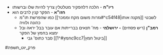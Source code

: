 * **ריו"ח** - הלכה דלהפקיר מטלטלין צריך להיות שלו וברשותו
* **חזו"א** - הפקר קנין לרבים הוא
	* כמו שהפרשת תו"מ [[גזרות משום מקח וממכר#^c54f48|מקנה אותו]] לשבטי כהונה ולוויה
	* **רמב"ן** (ריש פסחים) **- ירושלמי** - מח' תנאים בברייתות אם עובר בבל יראה ובל ימצא בחמץ של הפקר
		* סבר כתוס' גבי [[חמץ#^1c9cc7|ביטול חמץ]]

#פרק_יוט_תשפה 